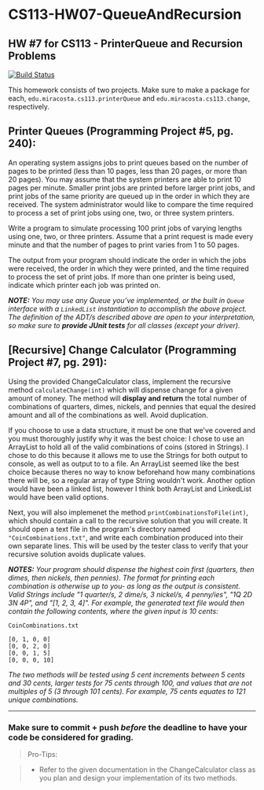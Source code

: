 # CS113-HW07-QueueAndRecursion
## HW #7 for CS113 - PrinterQueue and Recursion Problems

[![Build Status](https://travis-ci.com/MiraCostaCS-Nery/cs113-hw7-queueandrecrusion-ryan-tucker.svg?token=QzQgffEoThyygXgUJKxa&branch=master)](https://travis-ci.com/MiraCostaCS-Nery/cs113-hw7-queueandrecrusion-ryan-tucker)

This homework consists of two projects. Make sure to make a package for each, `edu.miracosta.cs113.printerQueue` and `edu.miracosta.cs113.change`, respectively.


## Printer Queues (Programming Project #5, pg. 240):
An operating system assigns jobs to print queues based on the number of pages to be printed (less than 10 pages, less than 20 pages, or more than 20 pages). You may assume that the system printers are able to print 10 pages per minute. Smaller print jobs are printed before larger print jobs, and print jobs of the same priority are queued up in the order in which they are received. The system administrator would like to compare the time required to process a set of print jobs using one, two, or three system printers.

Write a program to simulate processing 100 print jobs of varying lengths using one, two, or three printers. Assume that a print request is made every minute and that the number of pages to print varies from 1 to 50 pages.

The output from your program should indicate the order in which the jobs were received, the order in which they were printed, and the time required to process the set of print jobs. If more than one printer is being used, indicate which printer each job was printed on.

**_NOTE:_** _You may use any Queue you’ve implemented, or the built in `Queue` interface with a `LinkedList` instantiation to accomplish the above project. The definition of the ADT/s described above are open to your interpretation, so make sure to **provide JUnit tests** for all classes (except your driver)._


## [Recursive] Change Calculator (Programming Project #7, pg. 291):

Using the provided ChangeCalculator class, implement the recursive method `calculateChange(int)` which will dispense change for a given amount of money. The method will **display and return** the total number of combinations of quarters, dimes, nickels, and pennies that equal the desired amount and all of the combinations as well. Avoid duplication. 

If you choose to use a data structure, it must be one that we've covered and you must thoroughly justify why it was the best choice: I chose to use an ArrayList to hold all of the valid combinations of coins (stored in Strings). I chose to do this because it allows me to use the Strings for both output to console, as well as output to to a file. An ArrayList seemed like the best choice because theres no way to know beforehand how many combinations there will be, so a regular array of type String wouldn't work. Another option would have been a linked list, however I think both ArrayList and LinkedList would have been valid options.

Next, you will also implemenet the method `printCombinationsToFile(int)`, which should contain a call to the recursive solution that you will create. It should open a text file in the program's directory named `"CoinCombinations.txt"`, and write each combination produced into their own separate lines. This will be used by the tester class to verify that your recursive solution avoids duplicate values. 

**_NOTES:_** _Your program should dispense the highest coin first (quarters, then dimes, then nickels, then pennies). The format for printing each combination is otherwise up to you- as long as the output is consistent. Valid Strings include "1 quarter/s, 2 dime/s, 3 nickel/s, 4 penny/ies", "1Q 2D 3N 4P", and "[1, 2, 3, 4]". For example, the generated text file would then contain the following contents, where the given input is 10 cents:_

`CoinCombinations.txt`

``` 
[0, 1, 0, 0]
[0, 0, 2, 0]
[0, 0, 1, 5]
[0, 0, 0, 10]

``` 

_The two methods will be tested using 5 cent increments between 5 cents and 30 cents, larger tests for 75 cents through 100, and values that are not multiples of 5 (3 through 101 cents). For example, 75 cents equates to 121 unique combinations._


----------


### Make sure to commit + push *before* the deadline to have your code be considered for grading.



>Pro-Tips:

>- Refer to the given documentation in the ChangeCalculator class as you plan and design your implementation of its two methods. 
